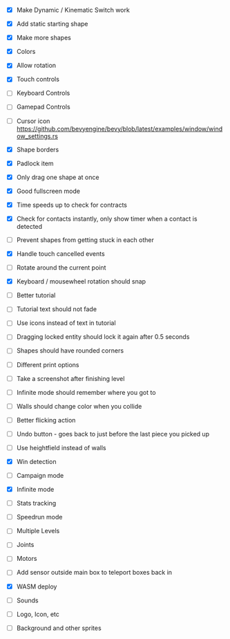 - [x] Make Dynamic / Kinematic Switch work

- [x] Add static starting shape
- [x] Make more shapes
- [x] Colors
- [x] Allow rotation
- [x] Touch controls
- [ ] Keyboard Controls
- [ ] Gamepad Controls
- [ ] Cursor icon https://github.com/bevyengine/bevy/blob/latest/examples/window/window_settings.rs

- [x] Shape borders
- [x] Padlock item
- [x] Only drag one shape at once
- [x] Good fullscreen mode
- [x] Time speeds up to check for contracts
- [x] Check for contacts instantly, only show timer when a contact is detected
- [ ] Prevent shapes from getting stuck in each other
- [x] Handle touch cancelled events
- [ ] Rotate around the current point
- [x] Keyboard / mousewheel rotation should snap
- [ ] Better tutorial
- [ ] Tutorial text should not fade
- [ ] Use icons instead of text in tutorial

- [ ] Dragging locked entity should lock it again after 0.5 seconds
- [ ] Shapes should have rounded corners
- [ ] Different print options
- [ ] Take a screenshot after finishing level
- [ ] Infinite mode should remember where you got to
- [ ] Walls should change color when you collide
- [ ] Better flicking action
- [ ] Undo button - goes back to just before the last piece you picked up


- [ ] Use heightfield instead of walls
- [x] Win detection
- [ ] Campaign mode
- [x] Infinite mode 
- [ ] Stats tracking
- [ ] Speedrun mode
- [ ] Multiple Levels
- [ ] Joints
- [ ] Motors
- [ ] Add sensor outside main box to teleport boxes back in

- [x] WASM deploy
- [ ] Sounds
- [ ] Logo, Icon, etc
- [ ] Background and other sprites